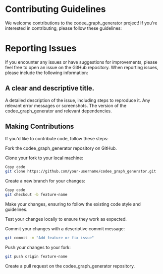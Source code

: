 # Contributing Guidelines
We welcome contributions to the codee_graph_generator project! If you're interested in contributing, please follow these guidelines:

# Reporting Issues
If you encounter any issues or have suggestions for improvements, please feel free to open an issue on the GitHub repository. When reporting issues, please include the following information:

## A clear and descriptive title.
A detailed description of the issue, including steps to reproduce it.
Any relevant error messages or screenshots.
The version of the codee_graph_generator and relevant dependencies.
## Making Contributions
If you'd like to contribute code, follow these steps:

Fork the codee_graph_generator repository on GitHub.

Clone your fork to your local machine:

```bash
Copy code
git clone https://github.com/your-username/codee_graph_generator.git
```
Create a new branch for your changes:

```bash
Copy code
git checkout -b feature-name
```
Make your changes, ensuring to follow the existing code style and guidelines.

Test your changes locally to ensure they work as expected.

Commit your changes with a descriptive commit message:

```bash
git commit -m "Add feature or fix issue"
```
Push your changes to your fork:

```bash
git push origin feature-name
```
Create a pull request on the codee_graph_generator repository.